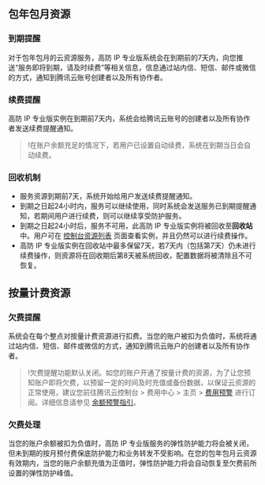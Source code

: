 ## 包年包月资源
### 到期提醒
对于包年包月的云资源服务，高防 IP 专业版系统会在到期前的7天内，向您推送“服务即将到期，请及时续费”等相关信息，信息通过站内信、短信、邮件或微信的方式，通知到腾讯云账号创建者以及所有协作者。

### 续费提醒
高防 IP 专业版实例在到期前7天内，系统会给腾讯云账号的创建者以及所有协作者发送续费提醒通知。
>!在账户余额充足的情况下，若用户已设置自动续费，系统在到期当日会自动续费。

### 回收机制
- 服务资源到期前7天，系统开始给用户发送续费提醒通知。
- 到期之日起24小时内，服务可以继续使用，同时系统会发送服务已到期提醒通知，若期间用户进行续费，则可以继续享受防护服务。
- 到期之日起24小时后，服务不可用，此高防 IP 专业版实例将被回收至**回收站**中。用户可在 [控制台资源列表](https://console.cloud.tencent.com/dayu/net_v2) 页面查看实例，并且仍然可以进行续费操作。
- 高防 IP 专业版实例在回收站中最多保留7天，若7天内（包括第7天）仍未进行续费操作，则资源将在回收期后第8天被系统回收，配置数据将被清除且不可恢复。

## 按量计费资源
### 欠费提醒
系统会在每个整点对按量计费资源进行扣费。当您的账户被扣为负值时，系统将通过站内信、短信、邮件或微信的方式，通知到腾讯云账户的创建者以及所有协作者。
>!欠费提醒功能默认关闭。如您的账户开通了按量计费的资源，为了让您预知账户即将欠费，以预留一定的时间及时充值或备份数据，以保证云资源的正常使用，建议您前往腾讯云控制台 > 费用中心 > 主页 > [费用预警](https://console.cloud.tencent.com/expense/overview) 进行订阅。详细信息请参见 [余额预警指引](https://cloud.tencent.com/document/product/555/9942)。
>
### 欠费处理
当您的账户余额被扣为负值时，高防 IP 专业版服务的弹性防护能力将会被关闭，但未到期的按月预付费保底防护能力和业务转发不受影响。在您的包年包月云资源有效期内，当您的账户余额充值为正值时，弹性防护能力将会自动恢复至欠费前所设置的弹性防护峰值。
